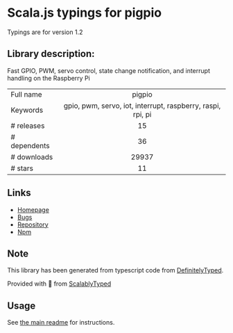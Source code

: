 
# Scala.js typings for pigpio

Typings are for version 1.2

## Library description:
Fast GPIO, PWM, servo control, state change notification, and interrupt handling on the Raspberry Pi

|                    |                 |
| ------------------ | :-------------: |
| Full name          | pigpio |
| Keywords           | gpio, pwm, servo, iot, interrupt, raspberry, raspi, rpi, pi |
| # releases         | 15 |
| # dependents       | 36 |
| # downloads        | 29937 |
| # stars            | 11 |

## Links
- [Homepage](https://github.com/fivdi/pigpio#readme)
- [Bugs](https://github.com/fivdi/pigpio/issues)
- [Repository](https://github.com/fivdi/pigpio)
- [Npm](https://www.npmjs.com/package/pigpio)
    


## Note
This library has been generated from typescript code from [DefinitelyTyped](https://definitelytyped.org).

Provided with :purple_heart: from [ScalablyTyped](https://github.com/oyvindberg/ScalablyTyped)

## Usage
See [the main readme](../../readme.md) for instructions.


